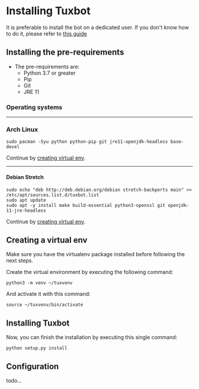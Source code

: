 # Installing Tuxbot

It is preferable to install the bot on a dedicated user. If you don't know how to do it, please refer to [this guide](https://www.digitalocean.com/community/tutorials/how-to-create-a-sudo-user-on-ubuntu-quickstart)

## Installing the pre-requirements

  - The pre-requirements are:
      - Python 3.7 or greater
      - Pip
      - Git
      - JRE 11

### Operating systems

-----

### Arch Linux

```shell script
sudo pacman -Syu python python-pip git jre11-openjdk-headless base-devel
```

Continue by [creating virtual env](#Create-the-virtual-env).

-----

#### Debian Stretch

```shell script
sudo echo "deb http://deb.debian.org/debian stretch-backports main" >> /etc/apt/sources.list.d/tuxbot.list
sudo apt update
sudo apt -y install make build-essential python3-openssl git openjdk-11-jre-headless
```

Continue by [creating virtual env](#Create-the-virtual-env).

## Creating a virtual env

Make sure you have the virtualenv package installed before following the next steps.

Create the virtual environment by executing the following command:
```shell script
python3 -m venv ~/tuxvenv
```

And activate it with this command:
```shell script
source ~/tuxvenv/bin/activate
```

## Installing Tuxbot

Now, you can finish the installation by executing this single command:
```shell script
python setup.py install
```

## Configuration

todo...